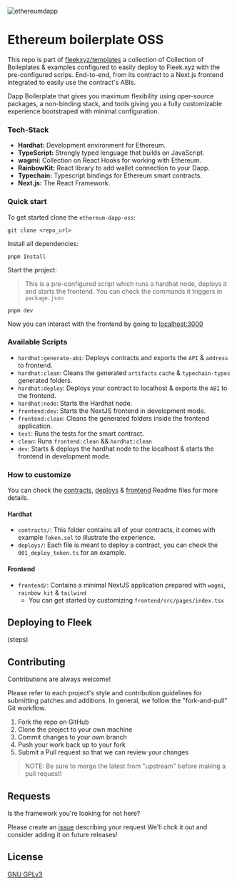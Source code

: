 ![ethereumdapp](https://user-images.githubusercontent.com/73345016/219379423-d5e96187-2152-4b2e-88dd-adc305d08f79.png)

# Ethereum boilerplate OSS

This repo is part of [fleekxyz/templates](https://github.com/fleekxyz/templates) a collection of Collection of Boileplates & examples configured to easily deploy to Fleek.xyz with the pre-configured scrips. End-to-end, from its contract to a Next.js frontend integrated to easily use the contract's ABIs.

Dapp Boilerplate that gives you maximum flexibility using oper-source packages, a non-binding stack, and tools giving you a fully customizable experience bootstraped with minimal configuration.

### Tech-Stack
- **Hardhat:** Development environment for Ethereum.
- **TypeScript:** Strongly typed lenguage that builds on JavaScript.
- **wagmi:** Collection on React Hooks for working with Ethereum.
- **RainbowKit:** React library to add wallet connection to your Dapp.
- **Typechain:** Typescript bindings for Ethereum smart contracts.
- **Next.js:** The React Framework.

### Quick start
To get started clone the `ethereum-dapp-oss`:

```
git clone <repo_url>
```

Install all dependencies:

```
pnpm Install
```

Start the project:

> This is a pre-configured script which runs a hardhat node, deploys it and starts the frontend.
> You can check the commands it triggers in `package.json`

```
pnpm dev
```

Now you can interact with the frontend by going to [localhost:3000](https://localhost:3030)

### Available Scripts
- `hardhat:generate-abi`: Deploys contracts and exports the `API` & `address` to frontend. 
- `hardhat:clean`: Cleans the generated `artifacts` `cache` & `typechain-types` generated folders.
- `hardhat:deploy`: Deploys your contract to localhost & exports the `ABI` to the frontend.
- `hardhat:node`: Starts the Hardhat node.
- `frontend:dev`: Starts the NextJS frontend in development mode.
- `frontend:clean`: Cleans the generated folders inside the frontend application.
- `test`: Runs the tests for the smart contract.
- `clean`: Runs `frontend:clean` && `hardhat:clean`
- `dev`: Starts & deploys the hardhat node to the localhost & starts the frontend in development mode.

### How to customize
You can check the [contracts](), [deploys]() & [frontend]() Readme files for more details.

#### Hardhat
- `contracts/`: This folder contains all of your contracts, it comes with example `Token.sol` to illustrate the experience.
- `deploys/`: Each file is meant to deploy a contract, you can check the `001_deploy_token.ts` for an example.

#### Frontend
- `frontend/`: Contains a minimal NextJS application prepared with `wagmi`, `rainbow kit` & `tailwind`
  - You can get started by customizing `frontend/src/pages/index.tsx`

## Deploying to Fleek

(steps)


## Contributing

Contributions are always welcome!

Please refer to each project's style and contribution guidelines for submitting patches and additions. In general, we follow the "fork-and-pull" Git workflow.

1. Fork the repo on GitHub
2. Clone the project to your own machine
3. Commit changes to your own branch
4. Push your work back up to your fork
5. Submit a Pull request so that we can review your changes

> NOTE: Be sure to merge the latest from "upstream" before making a pull request!

## Requests

Is the framework you're looking for not here?

Please create an [issue](https://github.com/fleekxyz/templates/issues) describing your request We'll chck it out and consider adding it on future releases!

## License

[GNU GPLv3](https://choosealicense.com/licenses/gpl-3.0/)
